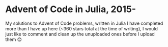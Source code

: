 # Advent of Code in Julia, 2015-
My solutions to Advent of Code problems, written in Julia
I have completed more than I have up here (~360 stars total at the time of writing), I would just like to comment and clean up the unuploaded ones before I upload them 😊

